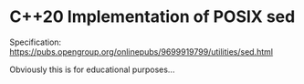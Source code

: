 # C++20 Implementation of POSIX sed

Specification: https://pubs.opengroup.org/onlinepubs/9699919799/utilities/sed.html

Obviously this is for educational purposes...
